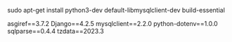 


sudo apt-get install python3-dev default-libmysqlclient-dev build-essential




asgiref==3.7.2
Django==4.2.5
mysqlclient==2.2.0
python-dotenv==1.0.0
sqlparse==0.4.4
tzdata==2023.3


